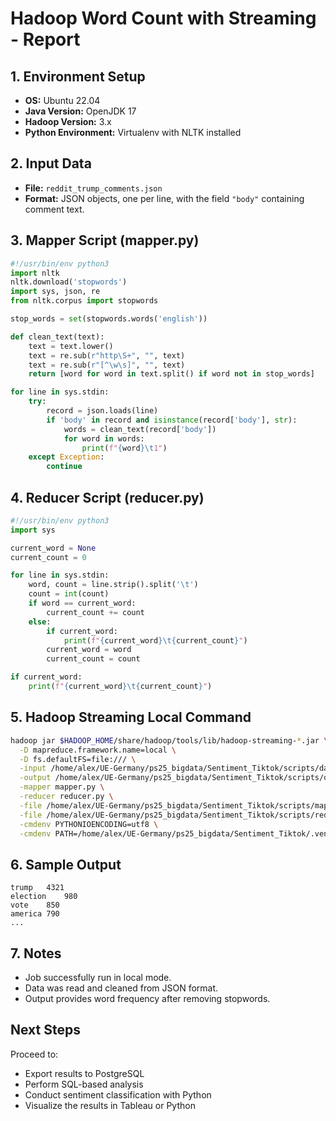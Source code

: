 # Hadoop Word Count with Streaming - Report

## 1. Environment Setup

- **OS:** Ubuntu 22.04
- **Java Version:** OpenJDK 17
- **Hadoop Version:** 3.x
- **Python Environment:** Virtualenv with NLTK installed

## 2. Input Data

- **File:** `reddit_trump_comments.json`
- **Format:** JSON objects, one per line, with the field `"body"` containing comment text.

## 3. Mapper Script (mapper.py)

```python
#!/usr/bin/env python3
import nltk
nltk.download('stopwords')
import sys, json, re
from nltk.corpus import stopwords

stop_words = set(stopwords.words('english'))

def clean_text(text):
    text = text.lower()
    text = re.sub(r"http\S+", "", text)
    text = re.sub(r"[^\w\s]", "", text)
    return [word for word in text.split() if word not in stop_words]

for line in sys.stdin:
    try:
        record = json.loads(line)
        if 'body' in record and isinstance(record['body'], str):
            words = clean_text(record['body'])
            for word in words:
                print(f"{word}\t1")
    except Exception:
        continue
```

## 4. Reducer Script (reducer.py)

```python
#!/usr/bin/env python3
import sys

current_word = None
current_count = 0

for line in sys.stdin:
    word, count = line.strip().split('\t')
    count = int(count)
    if word == current_word:
        current_count += count
    else:
        if current_word:
            print(f"{current_word}\t{current_count}")
        current_word = word
        current_count = count

if current_word:
    print(f"{current_word}\t{current_count}")
```

## 5. Hadoop Streaming Local Command

```bash
hadoop jar $HADOOP_HOME/share/hadoop/tools/lib/hadoop-streaming-*.jar \
  -D mapreduce.framework.name=local \
  -D fs.defaultFS=file:/// \
  -input /home/alex/UE-Germany/ps25_bigdata/Sentiment_Tiktok/scripts/data/raw/reddit_trump_comments.json \
  -output /home/alex/UE-Germany/ps25_bigdata/Sentiment_Tiktok/scripts/output_local \
  -mapper mapper.py \
  -reducer reducer.py \
  -file /home/alex/UE-Germany/ps25_bigdata/Sentiment_Tiktok/scripts/mapper.py \
  -file /home/alex/UE-Germany/ps25_bigdata/Sentiment_Tiktok/scripts/reducer.py \
  -cmdenv PYTHONIOENCODING=utf8 \
  -cmdenv PATH=/home/alex/UE-Germany/ps25_bigdata/Sentiment_Tiktok/.venv/bin:/usr/bin:/bin
```

## 6. Sample Output

```
trump	4321
election	980
vote	850
america	790
...
```

## 7. Notes

- Job successfully run in local mode.
- Data was read and cleaned from JSON format.
- Output provides word frequency after removing stopwords.

## Next Steps

Proceed to:

- Export results to PostgreSQL
- Perform SQL-based analysis
- Conduct sentiment classification with Python
- Visualize the results in Tableau or Python

